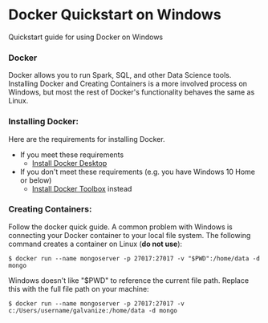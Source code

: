 # Docker Quickstart on Windows
Quickstart guide for using Docker on Windows

### Docker
Docker allows you to run Spark, SQL, and other Data Science tools. Installing Docker and Creating Containers is a more involved process on Windows, but most the rest of Docker's functionality behaves the same as Linux. 

### Installing Docker:
Here are the requirements for installing Docker. 

* If you meet these requirements
  * [Install Docker Desktop](https://docs.docker.com/docker-for-windows/install/)
* If you don't meet these requirements (e.g. you have Windows 10 Home or below)
  * [Install Docker Toolbox](https://docs.docker.com/toolbox/toolbox_install_windows/) instead

### Creating Containers:
Follow the docker quick guide. A common problem with Windows is connecting your Docker container to your local file system. The following command creates a container on Linux (**do not use**):

  `$ docker run --name mongoserver -p 27017:27017 -v "$PWD":/home/data -d mongo`

Windows doesn't like "$PWD" to reference the current file path. Replace this with the full file path on your machine:

  `$ docker run --name mongoserver -p 27017:27017 -v c:/Users/username/galvanize:/home/data -d mongo`
